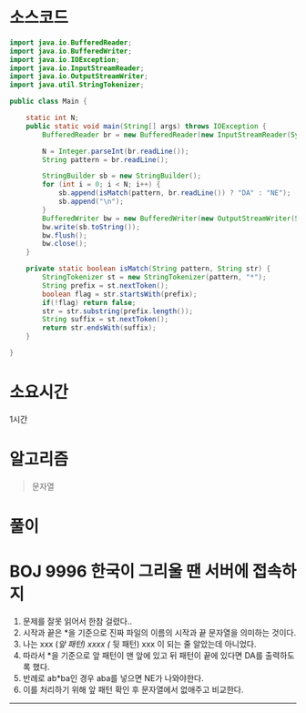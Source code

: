 # 소스코드

```Java
import java.io.BufferedReader;
import java.io.BufferedWriter;
import java.io.IOException;
import java.io.InputStreamReader;
import java.io.OutputStreamWriter;
import java.util.StringTokenizer;

public class Main {

    static int N;
    public static void main(String[] args) throws IOException {
        BufferedReader br = new BufferedReader(new InputStreamReader(System.in));

        N = Integer.parseInt(br.readLine());
        String pattern = br.readLine();

        StringBuilder sb = new StringBuilder();
        for (int i = 0; i < N; i++) {
            sb.append(isMatch(pattern, br.readLine()) ? "DA" : "NE");
            sb.append("\n");
        }
        BufferedWriter bw = new BufferedWriter(new OutputStreamWriter(System.out));
        bw.write(sb.toString());
        bw.flush();
        bw.close();
    }

    private static boolean isMatch(String pattern, String str) {
        StringTokenizer st = new StringTokenizer(pattern, "*");
        String prefix = st.nextToken();
        boolean flag = str.startsWith(prefix);
        if(!flag) return false;
        str = str.substring(prefix.length());
        String suffix = st.nextToken();
        return str.endsWith(suffix);
    }

}
```

# 소요시간

1시간

# 알고리즘

> 문자열

# 풀이

# BOJ 9996 한국이 그리울 땐 서버에 접속하지

1. 문제를 잘못 읽어서 한참 걸렸다..
2. 시작과 끝은 \*을 기준으로 진짜 파일의 이름의 시작과 끝 문자열을 의미하는 것이다.
3. 나는 xxx (_앞 패턴) xxxx (_ 뒷 패턴) xxx 이 되는 줄 알았는데 아니었다.
4. 따라서 \*을 기준으로 앞 패턴이 맨 앞에 있고 뒤 패턴이 끝에 있다면 DA를 출력하도록 했다.
5. 반례로 ab\*ba인 경우 aba를 넣으면 NE가 나와야한다.
6. 이를 처리하기 위해 앞 패턴 확인 후 문자열에서 없애주고 비교한다.

---

